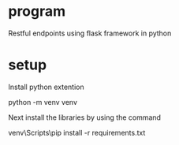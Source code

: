 # program
Restful endpoints using flask framework in python

# setup

Install python extention 

python -m venv venv

Next install the libraries by using the command

venv\Scripts\pip install -r requirements.txt

